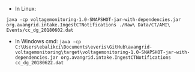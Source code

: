 - In Linux: 

`java -cp voltagemonitoring-1.0-SNAPSHOT-jar-with-dependencies.jar org.avangrid.intake.IngestCTNotifications ./Raw\ Data/CT/AMI\ Events/cc_dg_20180602.dat`

- In Windows cmd:
`java -cp C:\Users\ebalikci\Documents\everis\GitHub\avangrid-voltagemonitoring\target\voltagemonitoring-1.0-SNAPSHOT-jar-with-dependencies.jar org.avangrid.intake.IngestCTNotifications cc_dg_20180622.dat`




